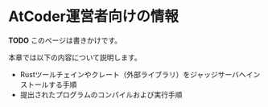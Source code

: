 <!-- -*- coding:utf-8-unix -*- -->

# AtCoder運営者向けの情報

**TODO** このページは書きかけです。

本章では以下の内容について説明します。

- Rustツールチェインやクレート（外部ライブラリ）をジャッジサーバへインストールする手順
- 提出されたプログラムのコンパイルおよび実行手順

